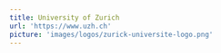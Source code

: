 ```yaml
---
title: University of Zurich
url: 'https://www.uzh.ch'
picture: 'images/logos/zurick-universite-logo.png'
---
```

